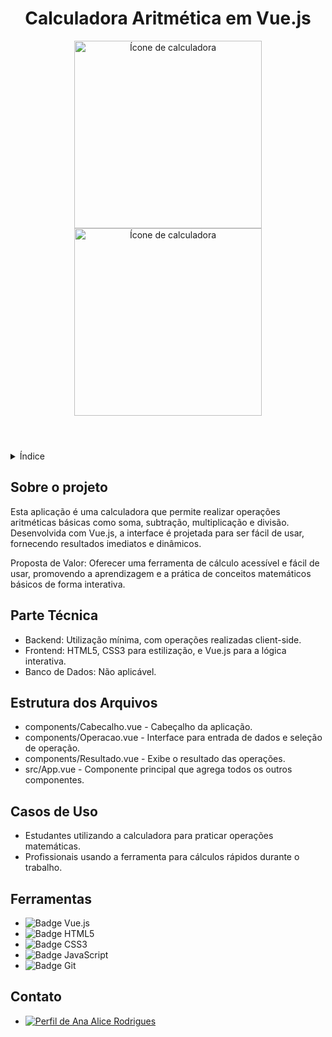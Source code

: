 <!DOCTYPE html>
<html lang="pt-br">
<head>
    <meta charset="UTF-8">
    <meta name="viewport" content="width=device-width, initial-scale=1.0">
    <meta name="description" content="Uma calculadora aritmética simples e intuitiva construída com Vue.js">
    <meta name="keywords" content="Vue.js, Calculadora, Aritmética, WebApp">
    <meta name="author" content="Ana Alice Rodrigues">
</head>
<body>

<header>
    <h1>Calculadora Aritmética em Vue.js</h1>
    <img src="../calculadora_aritmetica/public/img/01.png" alt="Ícone de calculadora" width="300" height="auto">
    <img src="../calculadora_aritmetica/public/img/02.png" alt="Ícone de calculadora" width="300" height="auto">
</header>

<details>
    <summary>Índice</summary>
    <ol>
        <li><a href="#sobre-o-projeto">Sobre o projeto</a></li>
        <li><a href="#parte-tecnica">Parte Técnica</a></li>
        <li><a href="#estrutura-dos-arquivos">Estrutura dos Arquivos</a></li>
        <li><a href="#casos-de-uso">Casos de Uso</a></li>
        <li><a href="#ferramentas">Ferramentas</a></li>
        <li><a href="#contato">Contato</a></li>
    </ol>
</details>

<section id="sobre-o-projeto">
    <h2>Sobre o projeto</h2>
    <p>
        Esta aplicação é uma calculadora que permite realizar operações aritméticas básicas como soma, subtração, multiplicação e divisão. Desenvolvida com Vue.js, a interface é projetada para ser fácil de usar, fornecendo resultados imediatos e dinâmicos.
    </p>
    <p>
        Proposta de Valor: Oferecer uma ferramenta de cálculo acessível e fácil de usar, promovendo a aprendizagem e a prática de conceitos matemáticos básicos de forma interativa.
    </p>
</section>

<section id="parte-tecnica">
    <h2>Parte Técnica</h2>
    <ul>
        <li>Backend: Utilização mínima, com operações realizadas client-side.</li>
        <li>Frontend: HTML5, CSS3 para estilização, e Vue.js para a lógica interativa.</li>
        <li>Banco de Dados: Não aplicável.</li>
    </ul>
</section>

<section id="estrutura-dos-arquivos">
    <h2>Estrutura dos Arquivos</h2>
    <ul>
        <li>components/Cabecalho.vue - Cabeçalho da aplicação.</li>
        <li>components/Operacao.vue - Interface para entrada de dados e seleção de operação.</li>
        <li>components/Resultado.vue - Exibe o resultado das operações.</li>
        <li>src/App.vue - Componente principal que agrega todos os outros componentes.</li>
    </ul>
</section>

<section id="casos-de-uso">
    <h2>Casos de Uso</h2>
    <ul>
      <li>Estudantes utilizando a calculadora para praticar operações matemáticas.</li>
      <li>Profissionais usando a ferramenta para cálculos rápidos durante o trabalho.</li>
    </ul>
</section>

<section id="ferramentas">
    <h2>Ferramentas</h2>
    <ul>
        <li><img src="https://img.shields.io/badge/Vue.js-4FC08D?style=for-the-badge&logo=vue.js&logoColor=white" alt="Badge Vue.js"></li>
        <li><img src="https://img.shields.io/badge/HTML-239120?style=for-the-badge&logo=html5&logoColor=white" alt="Badge HTML5"></li>
        <li><img src="https://img.shields.io/badge/CSS3-1572B6?style=for-the-badge&logo=css3&logoColor=white" alt="Badge CSS3"></li>
        <li><img src="https://img.shields.io/badge/JavaScript-F7DF1E?style=for-the-badge&logo=javascript&logoColor=black" alt="Badge JavaScript"></li>
        <li><img src="https://img.shields.io/badge/GIT-E44C30?style=for-the-badge&logo=git&logoColor=white" alt="Badge Git"></li>
    </ul>
</section>

<section id="contato">
    <h2>Contato</h2>
    <ul>
        <li><a href="https://linktr.ee/anaeanali5" target="_blank"><img src="https://img.shields.io/badge/Ana_Alice_Rodrigues-blue?style=for-the-badge" alt="Perfil de Ana Alice Rodrigues"></a></li>
    </ul>
</section>

</body>
</html>
